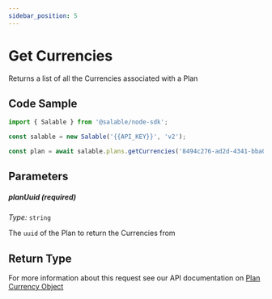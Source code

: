```yaml
---
sidebar_position: 5
---
```


# Get Currencies

Returns a list of all the Currencies associated with a Plan

## Code Sample

```typescript
import { Salable } from '@salable/node-sdk';

const salable = new Salable('{{API_KEY}}', 'v2');

const plan = await salable.plans.getCurrencies('8494c276-ad2d-4341-bba0-f0fd416b7cec');
```

## Parameters

##### planUuid (_required_)

_Type:_ `string`

The `uuid` of the Plan to return the Currencies from

## Return Type

For more information about this request see our API documentation on [Plan Currency Object](https://docs.salable.app/api/v2#tag/Plans/operation/getPlanCurrencies)
